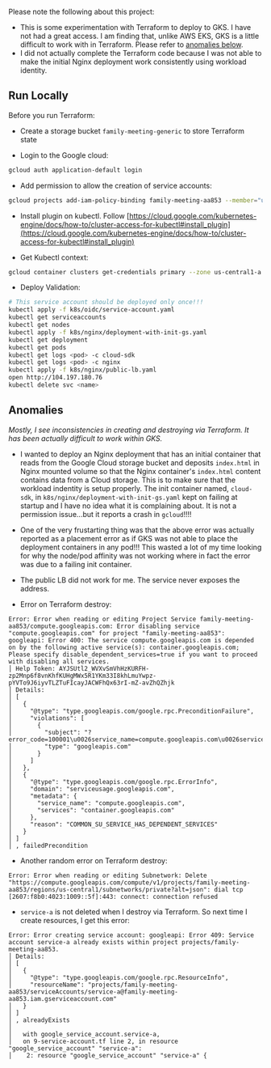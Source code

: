 Please note the following about this project:

- This is some experimentation with Terraform to deploy to GKS. I have not had a great access. I am finding that, unlike AWS EKS, GKS is a little difficult to work with in Terraform. Please refer to [anomalies below](#anomalies).
- I did not actually complete the Terraform code because I was not able to make the initial Nginx deployment work consistently using workload identity. 

## Run Locally

Before you run Terraform:

- Create a storage bucket `family-meeting-generic` to store Terraform state

- Login to the Google cloud:

```bash
gcloud auth application-default login
```

- Add permission to allow the creation of service accounts:

```bash
gcloud projects add-iam-policy-binding family-meeting-aa853 --member="user:khaled.hikmat@gmail.com" --role="roles/iam.serviceAccountAdmin"
```

- Install plugin on kubectl. Follow [https://cloud.google.com/kubernetes-engine/docs/how-to/cluster-access-for-kubectl#install_plugin](https://cloud.google.com/kubernetes-engine/docs/how-to/cluster-access-for-kubectl#install_plugin)

- Get Kubectl context:

```bash
gcloud container clusters get-credentials primary --zone us-central1-a 
```

- Deploy Validation:

```bash
# This service account should be deployed only once!!!
kubectl apply -f k8s/oidc/service-account.yaml
kubectl get serviceaccounts
kubectl get nodes
kubectl apply -f k8s/nginx/deployment-with-init-gs.yaml
kubectl get deployment
kubectl get pods
kubectl get logs <pod> -c cloud-sdk
kubectl get logs <pod> -c nginx
kubectl apply -f k8s/nginx/public-lb.yaml
open http://104.197.180.76
kubectl delete svc <name>
```

## Anomalies

*Mostly, I see inconsistencies in creating and destroying via Terraform. It has been actually difficult to work within GKS.*

- I wanted to deploy an Nginx deployment that has an initial container that reads from the Google Cloud storage bucket and deposits `index.html` in Nginx mounted volume so that the Nginx container's `index.html` content contains data from a Cloud storage. This is to make sure that the workload indentity is setup properly. The init container named, `cloud-sdk`, in `k8s/nginx/deployment-with-init-gs.yaml` kept on failing at startup and I have no idea what it is complaining about. It is not a permission issue...but it reports a crash in `gcloud`!!!! 

- One of the very frustarting thing was that the above error was actually reported as a placement error as if GKS was not able to place the deployment containers in any pod!!! This wasted a lot of my time looking for why the node/pod affinity was not working where in fact the error was due to a failing init container. 

- The public LB did not work for me. The service never exposes the address.

- Error on Terraform destroy:

```
Error: Error when reading or editing Project Service family-meeting-aa853/compute.googleapis.com: Error disabling service "compute.googleapis.com" for project "family-meeting-aa853": googleapi: Error 400: The service compute.googleapis.com is depended on by the following active service(s): container.googleapis.com; Please specify disable_dependent_services=true if you want to proceed with disabling all services.
│ Help Token: AYJSUtl2_WVXvSmVhHzKURFH-zp2Mnp6f8vnKhfKUHgMWx5R1YKm33I8khLmuYwpz-pYVTo9J6iyvTLZTuFIcayJACWFhQx63rI-mZ-avZhQZhjk
│ Details:
│ [
│   {
│     "@type": "type.googleapis.com/google.rpc.PreconditionFailure",
│     "violations": [
│       {
│         "subject": "?error_code=100001\u0026service_name=compute.googleapis.com\u0026services=container.googleapis.com",
│         "type": "googleapis.com"
│       }
│     ]
│   },
│   {
│     "@type": "type.googleapis.com/google.rpc.ErrorInfo",
│     "domain": "serviceusage.googleapis.com",
│     "metadata": {
│       "service_name": "compute.googleapis.com",
│       "services": "container.googleapis.com"
│     },
│     "reason": "COMMON_SU_SERVICE_HAS_DEPENDENT_SERVICES"
│   }
│ ]
│ , failedPrecondition
```

- Another random error on Terraform destroy:

```
Error: Error when reading or editing Subnetwork: Delete "https://compute.googleapis.com/compute/v1/projects/family-meeting-aa853/regions/us-central1/subnetworks/private?alt=json": dial tcp [2607:f8b0:4023:1009::5f]:443: connect: connection refused
```

- `service-a` is not deleted when I destroy via Terraform. So next time I create resources, I get this error:

```
Error: Error creating service account: googleapi: Error 409: Service account service-a already exists within project projects/family-meeting-aa853.
│ Details:
│ [
│   {
│     "@type": "type.googleapis.com/google.rpc.ResourceInfo",
│     "resourceName": "projects/family-meeting-aa853/serviceAccounts/service-a@family-meeting-aa853.iam.gserviceaccount.com"
│   }
│ ]
│ , alreadyExists
│ 
│   with google_service_account.service-a,
│   on 9-service-account.tf line 2, in resource "google_service_account" "service-a":
│    2: resource "google_service_account" "service-a" {
```
